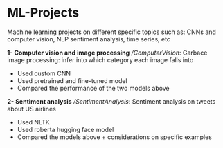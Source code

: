 # ML-Projects

Machine learning projects on different specific topics such as: CNNs and computer vision, NLP sentiment analysis, time series, etc

**1- Computer vision and image processing** */ComputerVision*:
  Garbace image processing: infer into which category each image falls into
  - Used custom CNN
  - Used pretrained and fine-tuned model
  - Compared the performance of the two models above

**2- Sentiment analysis** */SentimentAnalysis*:
  Sentiment analysis on tweets about US airlines
  - Used NLTK
  - Used roberta hugging face model
  - Compared the models above + considerations on specific examples
